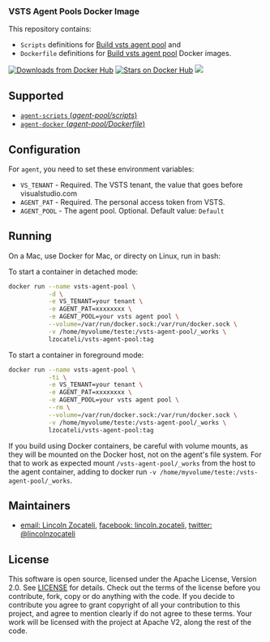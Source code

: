 ### VSTS Agent Pools Docker Image

This repository contains: 
- `Scripts` definitions for [Build vsts agent pool](https://github.com/lincolnzocateli/vsts-agent-pool/tree/master/agent) and 
- `Dockerfile` definitions for [Build vsts agent pool](https://github.com/lincolnzocateli/vsts-agent-pool/tree/master/docker) Docker images.

[![Downloads from Docker Hub](https://img.shields.io/docker/pulls/lzocateli/vsts-agent-pool.svg)](https://registry.hub.docker.com/u/lzocateli/vsts-agent-pool)
[![Stars on Docker Hub](https://img.shields.io/docker/stars/lzocateli/vsts-agent-pool.svg)](https://registry.hub.docker.com/u/lzocateli/vsts-agent-pool) 
[![](https://images.microbadger.com/badges/image/lzocateli/vsts-agent-pool.svg)](https://microbadger.com/images/lzocateli/vsts-agent-pool "Get your own image badge on microbadger.com")

## Supported

- [`agent-scripts` (*agent-pool/scripts*)](https://github.com/lincolnzocateli/vsts-agent-pool/blob/master/agent)
- [`agent-docker` (*agent-pool/Dockerfile*)](https://github.com/lincolnzocateli/vsts-agent-pool/blob/master/docker/Dockerfile)

## Configuration

For `agent`, you need to set these environment variables:

* `VS_TENANT` - Required. The VSTS tenant, the value that goes before visualstudio.com
* `AGENT_PAT` - Required. The personal access token from VSTS. 
* `AGENT_POOL` - The agent pool. Optional. Default value: `Default`

## Running

On a Mac, use Docker for Mac, or directy on Linux, run in bash:

To start a container in detached mode:

````bash
docker run --name vsts-agent-pool \
           -d \
           -e VS_TENANT=your tenant \
           -e AGENT_PAT=xxxxxxxx \
           -e AGENT_POOL=your vsts agent pool \
           --volume=/var/run/docker.sock:/var/run/docker.sock \
           -v /home/myvolume/teste:/vsts-agent-pool/_works \
           lzocateli/vsts-agent-pool:tag
````

To start a container in foreground mode:

````bash
docker run --name vsts-agent-pool \
           -ti \
           -e VS_TENANT=your tenant \
           -e AGENT_PAT=xxxxxxxx \
           -e AGENT_POOL=your vsts agent pool \
           --rm \
           --volume=/var/run/docker.sock:/var/run/docker.sock \
           -v /home/myvolume/teste:/vsts-agent-pool/_works \
           lzocateli/vsts-agent-pool:tag
````

If you build using Docker containers, be careful with volume mounts, as they
will be mounted on the Docker host, not on the agent's file system. For that to
work as expected mount `/vsts-agent-pool/_works` from the host to the agent container,
adding to docker run `-v /home/myvolume/teste:/vsts-agent-pool/_works`.

## Maintainers

* [email: Lincoln Zocateli](mailto:lincoln@nuuve.com.br), [facebook: lincoln.zocateli](https://www.facebook.com/lincoln.zocateli), [twitter: @lincolnzocateli](https://twitter.com/lincolnzocateli)

## License

This software is open source, licensed under the Apache License, Version 2.0.
See [LICENSE](https://github.com/lincolnzocateli/vsts-agent-pool/blob/master/LICENSE) for details.
Check out the terms of the license before you contribute, fork, copy or do anything
with the code. If you decide to contribute you agree to grant copyright of all your contribution to this project, and agree to
mention clearly if do not agree to these terms. Your work will be licensed with the project at Apache V2, along the rest of the code.
